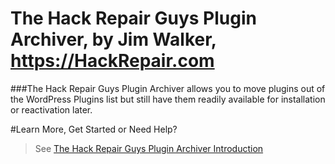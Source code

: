 # The Hack Repair Guys Plugin Archiver, by Jim Walker, https://HackRepair.com

###The Hack Repair Guys Plugin Archiver allows you to move plugins out of the WordPress Plugins list but still have them readily available for installation or reactivation later.

#Learn More, Get Started or Need Help?

> See [The Hack Repair Guys Plugin Archiver Introduction](https://hackrepair.com/about/hackrepair-plugin-archiver)

